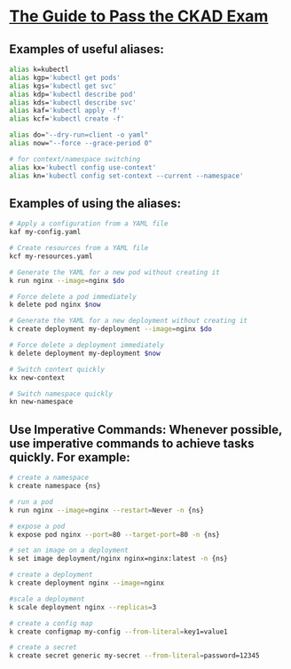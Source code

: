 # [The Guide to Pass the CKAD Exam](https://hackernoon.com/the-only-guide-you-need-to-pass-the-ckad-certified-kubernetes-application-developer-exam)


## Examples of useful aliases:


```bash
alias k=kubectl
alias kgp='kubectl get pods'
alias kgs='kubectl get svc'
alias kdp='kubectl describe pod'
alias kds='kubectl describe svc'
alias kaf='kubectl apply -f'
alias kcf='kubectl create -f'

alias do="--dry-run=client -o yaml"
alias now="--force --grace-period 0"

# for context/namespace switching
alias kx='kubectl config use-context'
alias kn='kubectl config set-context --current --namespace'
```

## Examples of using the aliases:

```bash
# Apply a configuration from a YAML file
kaf my-config.yaml

# Create resources from a YAML file
kcf my-resources.yaml 

# Generate the YAML for a new pod without creating it
k run nginx --image=nginx $do 

# Force delete a pod immediately
k delete pod nginx $now 

# Generate the YAML for a new deployment without creating it
k create deployment my-deployment --image=nginx $do 

# Force delete a deployment immediately
k delete deployment my-deployment $now 

# Switch context quickly
kx new-context 

# Switch namespace quickly
kn new-namespace 
```

## Use Imperative Commands: Whenever possible, use imperative commands to achieve tasks quickly. For example:

```bash
# create a namespace
k create namespace {ns} 

# run a pod
k run nginx --image=nginx --restart=Never -n {ns} 

# expose a pod
k expose pod nginx --port=80 --target-port=80 -n {ns} 

# set an image on a deployment
k set image deployment/nginx nginx=nginx:latest -n {ns} 

# create a deployment
k create deployment nginx --image=nginx 

#scale a deployment
k scale deployment nginx --replicas=3 

# create a config map
k create configmap my-config --from-literal=key1=value1 

# create a secret
k create secret generic my-secret --from-literal=password=12345 
```